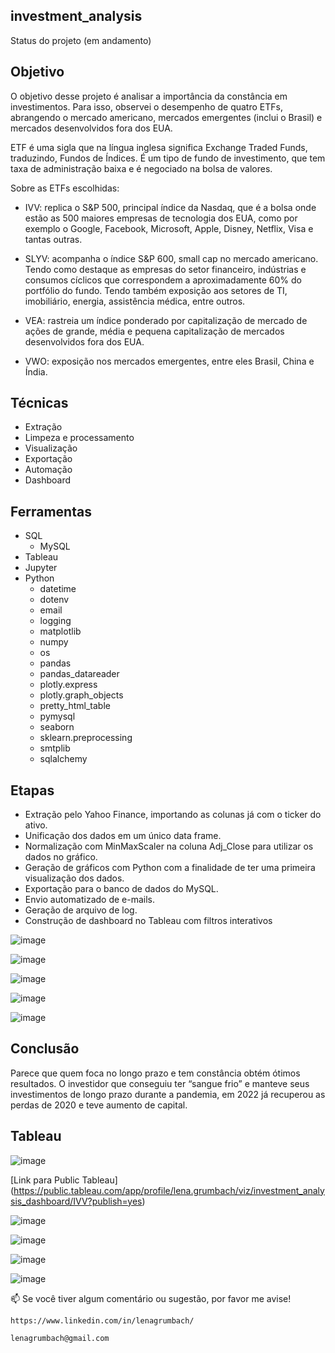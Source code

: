 ## investment_analysis
  Status do projeto (em andamento)

## Objetivo

O objetivo desse projeto é analisar a importância da constância em investimentos. Para isso, observei o desempenho de quatro ETFs, abrangendo o mercado americano, mercados emergentes (inclui o Brasil) e mercados desenvolvidos fora dos EUA.

ETF é uma sigla que na língua inglesa significa Exchange Traded Funds, traduzindo, Fundos de Índices. É um tipo de fundo de investimento, que tem taxa de administração baixa e é negociado na bolsa de valores.

Sobre as ETFs escolhidas:

* IVV: replica o S&P 500, principal índice da Nasdaq, que é a bolsa onde estão as 500 maiores empresas de tecnologia dos EUA, como por exemplo o Google, Facebook, Microsoft, Apple, Disney, Netflix, Visa e tantas outras.

* SLYV: acompanha o índice S&P 600, small cap no mercado americano. Tendo como destaque as empresas do setor financeiro, indústrias e consumos cíclicos que correspondem a aproximadamente 60% do portfólio do fundo. Tendo também exposição aos setores de TI, imobiliário, energia, assistência médica, entre outros.

* VEA: rastreia um índice ponderado por capitalização de mercado de ações de grande, média e pequena capitalização de mercados desenvolvidos fora dos EUA.

* VWO:  exposição nos mercados emergentes, entre eles Brasil, China e Índia.
  
## Técnicas
  - Extração
  - Limpeza e processamento
  - Visualização
  - Exportação
  - Automação 
  - Dashboard
    
## Ferramentas 
  * SQL
    * MySQL
  * Tableau
  * Jupyter
  * Python
      * datetime
      * dotenv
      * email
      * logging
      * matplotlib
      * numpy
      * os
      * pandas
      * pandas_datareader
      * plotly.express
      * plotly.graph_objects
      * pretty_html_table
      * pymysql
      * seaborn
      * sklearn.preprocessing
      * smtplib
      * sqlalchemy
    
## Etapas
  - Extração pelo Yahoo Finance, importando as colunas já com o ticker do ativo.
  - Unificação dos dados em um único data frame.
  - Normalização com MinMaxScaler na coluna Adj_Close para utilizar os dados no gráfico.
  - Geração de gráficos com Python com a finalidade de ter uma primeira visualização dos dados.
  - Exportação para o banco de dados do MySQL.
  - Envio automatizado de e-mails.
  - Geração de arquivo de log.
  - Construção de dashboard no Tableau com filtros interativos


![image](https://user-images.githubusercontent.com/112282677/207751381-334c5090-fb3c-4ab0-b4bb-9d9fe55fb846.png)

![image](https://user-images.githubusercontent.com/112282677/207751455-b9bec284-965a-405a-9109-3096d3f776d3.png)

![image](https://user-images.githubusercontent.com/112282677/207751522-0517081c-772d-46cf-93da-600a19acfc49.png)

![image](https://user-images.githubusercontent.com/112282677/207751581-264b4675-d045-45b8-b199-fcaa4c289e0d.png)

![image](https://user-images.githubusercontent.com/112282677/207751636-4a02355e-e6d2-44b4-8673-83a4a6378da4.png)


## Conclusão

Parece que quem foca no longo prazo e tem constância obtém ótimos resultados. O investidor que conseguiu ter “sangue frio” e manteve seus investimentos de longo prazo durante a pandemia, em 2022 já recuperou as perdas de 2020 e teve aumento de capital.
  
## Tableau

![image](https://raw.githubusercontent.com/lenagrumbach/investment_analysis_project/main/ezgif.com-gif-maker.gif)


[Link para Public Tableau] (https://public.tableau.com/app/profile/lena.grumbach/viz/investment_analysis_dashboard/IVV?publish=yes)

![image](https://user-images.githubusercontent.com/112282677/207752469-9e232ba1-d78d-4614-aaa1-e7d31cd019bd.png)

![image](https://user-images.githubusercontent.com/112282677/207752683-48736ea6-276a-4a12-baab-5816d28baba1.png)

![image](https://user-images.githubusercontent.com/112282677/207752876-98fbdb63-0c64-4d63-a84d-b66707d10dc2.png)

![image](https://user-images.githubusercontent.com/112282677/207752952-681da14a-bd3c-475e-900c-1f2581eba094.png)



📫 Se você tiver algum comentário ou sugestão, por favor me avise!
    
    https://www.linkedin.com/in/lenagrumbach/
    
    lenagrumbach@gmail.com
